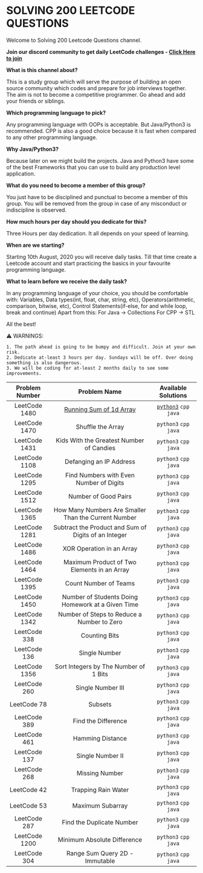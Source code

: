 # SOLVING 200 LEETCODE QUESTIONS

Welcome to Solving 200 Leetcode Questions channel.

**Join our discord community to get daily LeetCode challenges - [Click Here to join](https://discord.gg/TtMT4AW)**

**What is this channel about?**

This is a study group which will serve the purpose of building an open source community which codes and prepare for job interviews together. The aim is not to become a competitive programmer. Go ahead and add your friends or siblings.

**Which programming language to pick?**

Any programming language with OOPs is acceptable. But Java/Python3 is recommended. CPP is also a good choice because it is fast when compared to any other programming language.

**Why Java/Python3?**

Because later on we might build the projects. Java and Python3 have some of the best Frameworks that you can use to build any production level application. 

**What do you need to become a member of this group?**

You just have to be disciplined and punctual to become a member of this group. You will be removed from the group in case of any misconduct or indiscipline is observed.

**How much hours per day should you dedicate for this?**

Three Hours per day dedication. It all depends on your speed of learning.

**When are we starting?**

Starting 10th August, 2020 you will receive daily tasks. Till that time create a Leetcode account and start practicing the basics in your favourite programming language.

**What to learn before we receive the daily task?**

In any programming language of your choice, you should be comfortable with:
Variables, Data types(int, float, char, string, etc), Operators(arithmetic, comparison, bitwise, etc), Control Statements(if-else, for and while loop, break and continue)
Apart from this:
For Java -> Collections
For CPP -> STL

All the best!

:warning:  WARNINGS:

    1. The path ahead is going to be bumpy and difficult. Join at your own risk.
    2. Dedicate at-least 3 hours per day. Sundays will be off. Over doing something is also dangerous.
    3. We will be coding for at-least 2 months daily to see some improvements.





| Problem Number | Problem Name | Available Solutions |
| :---: | :---: | :---: |
| LeetCode 1480 | [Running Sum of 1d Array](https://leetcode.com/problems/running-sum-of-1d-array/) | [`python3`](https://github.com/bansalkanav/SOLVING_200_LEETCODE_QUESTIONS/blob/master/200_LeetCode_Questions/Python/D01P1_LeetCode_1480.py) `cpp` `java` |
| LeetCode 1470 | Shuffle the Array | `python3` `cpp` `java` |
| LeetCode 1431 | Kids With the Greatest Number of Candies | `python3` `cpp` `java` |
| LeetCode 1108 | Defanging an IP Address | `python3` `cpp` `java` |
| LeetCode 1295 | Find Numbers with Even Number of Digits | `python3` `cpp` `java` |
| LeetCode 1512 | Number of Good Pairs | `python3` `cpp` `java` |
| LeetCode 1365 | How Many Numbers Are Smaller Than the Current Number | `python3` `cpp` `java` |
| LeetCode 1281 | Subtract the Product and Sum of Digits of an Integer | `python3` `cpp` `java` |
| LeetCode 1486 | XOR Operation in an Array | `python3` `cpp` `java` |
| LeetCode 1464 | Maximum Product of Two Elements in an Array | `python3` `cpp` `java` |
| LeetCode 1395 | Count Number of Teams | `python3` `cpp` `java` |
| LeetCode 1450 | Number of Students Doing Homework at a Given Time | `python3` `cpp` `java` |
| LeetCode 1342 | Number of Steps to Reduce a Number to Zero | `python3` `cpp` `java` |
| LeetCode 338 | Counting Bits | `python3` `cpp` `java` |
| LeetCode 136 | Single Number | `python3` `cpp` `java` |
| LeetCode 1356 | Sort Integers by The Number of 1 Bits | `python3` `cpp` `java` |
| LeetCode 260 | Single Number III | `python3` `cpp` `java` |
| LeetCode 78 | Subsets | `python3` `cpp` `java` |
| LeetCode 389 | Find the Difference | `python3` `cpp` `java` |
| LeetCode 461 | Hamming Distance | `python3` `cpp` `java` |
| LeetCode 137 | Single Number II | `python3` `cpp` `java` |
| LeetCode 268 | Missing Number | `python3` `cpp` `java` |
| LeetCode 42 | Trapping Rain Water | `python3` `cpp` `java` |
| LeetCode 53 | Maximum Subarray | `python3` `cpp` `java` |
| LeetCode 287 | Find the Duplicate Number | `python3` `cpp` `java` |
| LeetCode 1200 | Minimum Absolute Difference | `python3` `cpp` `java` |
| LeetCode 304 | Range Sum Query 2D - Immutable | `python3` `cpp` `java` |
